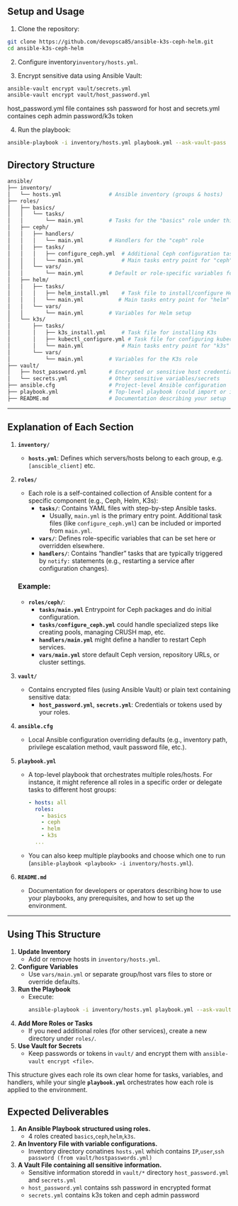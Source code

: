 ## Setup and Usage
1. Clone the repository:
```sh
git clone https://github.com/devopsca85/ansible-k3s-ceph-helm.git
cd ansible-k3s-ceph-helm
```
2. Configure inventory`inventory/hosts.yml`.

3. Encrypt sensitive data using Ansible Vault:
```sh
ansible-vault encrypt vault/secrets.yml
ansible-vault encrypt vault/host_password.yml
```
host_password.yml file containes ssh password for host and secrets.yml containes ceph admin password/k3s token

4. Run the playbook:
```sh
ansible-playbook -i inventory/hosts.yml playbook.yml --ask-vault-pass
```

## Directory Structure
```sh
ansible/
├── inventory/
│   └── hosts.yml               # Ansible inventory (groups & hosts)
├── roles/
│   ├── basics/
│   │   └── tasks/
│   │       └── main.yml        # Tasks for the "basics" role under this we are executing apt update command on hosts
│   ├── ceph/
│   │   ├── handlers/
│   │   │   └── main.yml        # Handlers for the "ceph" role
│   │   ├── tasks/
│   │   │   ├── configure_ceph.yml  # Additional Ceph configuration tasks
│   │   │   └── main.yml            # Main tasks entry point for "ceph" role
│   │   └── vars/
│   │       └── main.yml        # Default or role-specific variables for Ceph
│   ├── helm/
│   │   ├── tasks/
│   │   │   ├── helm_install.yml    # Task file to install/configure Helm
│   │   │   └── main.yml           # Main tasks entry point for "helm" role
│   │   └── vars/
│   │       └── main.yml        # Variables for Helm setup
│   └── k3s/
│       ├── tasks/
│       │   ├── k3s_install.yml     # Task file for installing K3s
│       │   ├── kubectl_configure.yml # Task file for configuring kubectl
│       │   └── main.yml            # Main tasks entry point for "k3s" role
│       └── vars/
│           └── main.yml        # Variables for the K3s role
├── vault/
│   ├── host_password.yml       # Encrypted or sensitive host credentials
│   └── secrets.yml             # Other sensitive variables/secrets
├── ansible.cfg                 # Project-level Ansible configuration
├── playbook.yml                # Top-level playbook (could import or include role playbooks)
├── README.md                   # Documentation describing your setup
```
---

## Explanation of Each Section

1. **`inventory/`**  
   - **`hosts.yml`**: Defines which servers/hosts belong to each group, e.g. `[anscible_client]` etc.

2. **`roles/`**  
   - Each role is a self-contained collection of Ansible content for a specific component (e.g., Ceph, Helm, K3s):
     - **`tasks/`**: Contains YAML files with step-by-step Ansible tasks.  
       - Usually, `main.yml` is the primary entry point. Additional task files (like `configure_ceph.yml`) can be included or imported from `main.yml`.
     - **`vars/`**: Defines role-specific variables that can be set here or overridden elsewhere.
     - **`handlers/`**: Contains “handler” tasks that are typically triggered by `notify:` statements (e.g., restarting a service after configuration changes).

   ### Example:
   - **`roles/ceph/`**:
     - **`tasks/main.yml`** Entrypoint for Ceph packages and do initial configuration.
     - **`tasks/configure_ceph.yml`** could handle specialized steps like creating pools, managing CRUSH map, etc.
     - **`handlers/main.yml`** might define a handler to restart Ceph services.
     - **`vars/main.yml`** store default Ceph version, repository URLs, or cluster settings.

3. **`vault/`**  
   - Contains encrypted files (using Ansible Vault) or plain text containing sensitive data:
     - **`host_password.yml`**, **`secrets.yml`**: Credentials or tokens used by your roles.

4. **`ansible.cfg`**  
   - Local Ansible configuration overriding defaults (e.g., inventory path, privilege escalation method, vault password file, etc.).

5. **`playbook.yml`**  
   - A top-level playbook that orchestrates multiple roles/hosts. For instance, it might reference all roles in a specific order or delegate tasks to different host groups:
     ```yaml
     - hosts: all
       roles:
         - basics
         - ceph
         - helm
         - k3s
       ...
     ```
   - You can also keep multiple playbooks and choose which one to run (`ansible-playbook <playbook> -i inventory/hosts.yml`).

6. **`README.md`**  
   - Documentation for developers or operators describing how to use your playbooks, any prerequisites, and how to set up the environment.

---

## Using This Structure

1. **Update Inventory**  
   - Add or remove hosts in `inventory/hosts.yml`.
2. **Configure Variables**  
   - Use `vars/main.yml` or separate group/host vars files to store or override defaults.
3. **Run the Playbook**  
   - Execute:  
     ```bash
     ansible-playbook -i inventory/hosts.yml playbook.yml --ask-vault-pass
     ```
4. **Add More Roles or Tasks**  
   - If you need additional roles (for other services), create a new directory under `roles/`.
5. **Use Vault for Secrets**  
   - Keep passwords or tokens in `vault/` and encrypt them with `ansible-vault encrypt <file>`.

This structure gives each role its own clear home for tasks, variables, and handlers, while your single **`playbook.yml`** orchestrates how each role is applied to the environment.
    
## Expected Deliverables

1. **An Ansible Playbook structured using roles.**
   - 4 roles created `basics`,`ceph`,`helm`,`k3s`.
2. **An Inventory File with variable configurations.**
   - Inventory directory conatines `hosts.yml` which contains `IP`,`user`,`ssh password (from vault/hostpasswords.yml)`
3. **A Vault File containing all sensitive information.**
   - Sensitive information storedd in `vault/*` directory `host_password.yml` and `secrets.yml`
   - `host_password.yml` contains ssh password in encrypted format
   - `secrets.yml` contains k3s token and ceph admin password 
